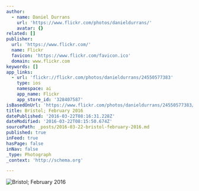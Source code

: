 ```yaml
---
author:
  - name: Daniel Durrans
    url: 'https://www.flickr.com/photos/danieldurrans/'
    avatar: {}
related: []
publisher:
  url: 'https://www.flickr.com/'
  name: Flickr
  favicon: 'https://www.flickr.com/favicon.ico'
  domain: www.flickr.com
keywords: []
app_links:
  - url: 'flickr://flickr.com/photos/danieldurrans/24550577383'
    type: ios
    namespace: ai
    app_name: Flickr
    app_store_id: '328407587'
isBasedOnUrl: 'https://www.flickr.com/photos/danieldurrans/24550577383/in/dateposted/'
title: Bristol; February 2016
datePublished: '2016-03-22T08:16:31.228Z'
dateModified: '2016-03-22T08:15:50.674Z'
sourcePath: _posts/2016-03-22-bristol-february-2016.md
published: true
inFeed: true
hasPage: false
inNav: false
_type: Photograph
_context: 'http://schema.org'

---
```

![Bristol; February 2016](https://farm2.staticflickr.com/1467/24550577383_9377b67e72_b.jpg)